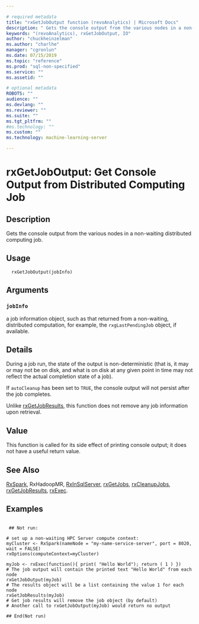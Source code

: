 ```yaml
--- 

# required metadata 
title: "rxGetJobOutput function (revoAnalytics) | Microsoft Docs" 
description: " Gets the console output from the various nodes in a non-waiting distributed computing job. " 
keywords: "(revoAnalytics), rxGetJobOutput, IO" 
author: "chuckheinzelman"
ms.author: "charlhe" 
manager: "cgronlun" 
ms.date: 07/15/2019
ms.topic: "reference" 
ms.prod: "sql-non-specified"
ms.service: "" 
ms.assetid: "" 

# optional metadata 
ROBOTS: "" 
audience: "" 
ms.devlang: "" 
ms.reviewer: "" 
ms.suite: "" 
ms.tgt_pltfrm: "" 
#ms.technology: "" 
ms.custom: "" 
ms.technology: machine-learning-server

--- 
```



 # rxGetJobOutput:  Get Console Output from Distributed Computing Job  
 ## Description

Gets the console output from the various nodes in a non-waiting distributed computing job.



 ## Usage

```   
  rxGetJobOutput(jobInfo)

```


 ## Arguments



 ### `jobInfo`
 a job information object, such as that returned from a non-waiting,  distributed computation, for example, the `rxgLastPendingJob` object, if available. 




 ## Details

During a job run, the state of the output is non-deterministic (that is, it may or 
may not be on disk, and what is on disk at any given point in time may not reflect the 
actual completion state of a job).

If `autoCleanup` has been set to `TRUE`, the console output will not persist after the 
job completes.

Unlike [rxGetJobResults](rxGetJobResults.md), this function does not remove any job information upon
retrieval.


 ## Value

This function is called for its side effect of printing console output; it does not have a
useful return value.

 ## See Also

[RxSpark](RxSpark.md),
RxHadoopMR,
[RxInSqlServer](RxInSqlServer.md),
[rxGetJobs](rxGetJobs.md),
[rxCleanupJobs](rxCleanup.md), 
[rxGetJobResults](rxGetJobResults.md),
[rxExec](rxExec.md).

 ## Examples

 ```

  ## Not run:

# set up a non-waiting HPC Server compute context: 
myCluster <- RxSpark(nameNode = "my-name-service-server", port = 8020, wait = FALSE) 
rxOptions(computeContext=myCluster) 

myJob <- rxExec(function(){ print( "Hello World"); return ( 1 ) })
# The job output will contain the printed text "Hello World" from each node
rxGetJobOutput(myJob)
# The results object will be a list containing the value 1 for each node
rxGetJobResults(myJob)
# Get job results will remove the job object (by default)
# Another call to rxGetJobOutput(myJob) would return no output

 ## End(Not run) 
```


